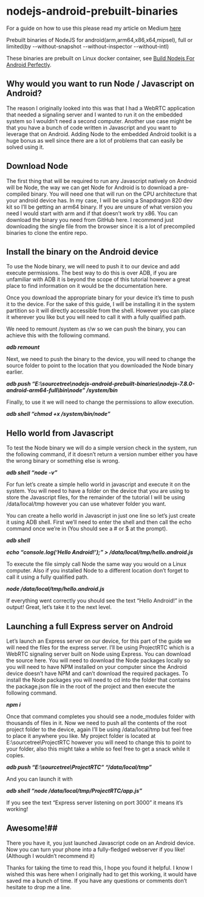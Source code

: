 # nodejs-android-prebuilt-binaries
For a guide on how to use this please read my article on Medium [here](https://medium.com/@aaronwatson427/nodejs-on-android-root-7c158a9ac9a7/ "NodeJS on Android")

Prebuilt binaries of NodeJS for android(arm,arm64,x86,x64,mipsel), full or limited(by --without-snapshot --without-inspector --without-intl)

These binaries are prebuilt on Linux docker container, see [Build Nodejs For Android Perfectly](https://github.com/sjitech/build-nodejs-for-android).

## Why would you want to run Node / Javascript on Android? ##
The reason I originally looked into this was that I had a WebRTC application that needed a signaling server and I wanted to run it on the embedded system so I wouldn’t need a second computer. Another use case might be that you have a bunch of code written in Javascript and you want to leverage that on Android. Adding Node to the embedded Android toolkit is a huge bonus as well since there are a lot of problems that can easily be solved using it.

## Download Node ##
The first thing that will be required to run any Javascript natively on Android will be Node, the way we can get Node for Android is to download a pre-compiled binary. You will need one that will run on the CPU architecture that your android device has. In my case, I will be using a Snapdragon 820 dev kit so I’ll be getting an arm64 binary. If you are unsure of what version you need I would start with arm and if that doesn’t work try x86. You can download the binary you need from GitHub here. I recommend just downloading the single file from the browser since it is a lot of precompiled binaries to clone the entire repo.

## Install the binary on the Android device ##
To use the Node binary, we will need to push it to our device and add execute permissions. The best way to do this is over ADB, if you are unfamiliar with ADB it is beyond the scope of this tutorial however a great place to find information on it would be the documentation here.

Once you download the appropriate binary for your device it’s time to push it to the device. For the sake of this guide, I will be installing it in the system partition so it will directly accessible from the shell. However you can place it wherever you like but you will need to call it with a fully qualified path.

We need to remount /system as r/w so we can push the binary, you can achieve this with the following command.

___adb remount___

Next, we need to push the binary to the device, you will need to change the source folder to point to the location that you downloaded the Node binary earlier.

___adb push “E:\sourcetree\nodejs-android-prebuilt-binaries\nodejs-7.8.0-android-arm64-full\bin\node” /system/bin___

Finally, to use it we will need to change the permissions to allow execution.

___adb shell “chmod +x /system/bin/node”___

## Hello world from Javascript ##
To test the Node binary we will do a simple version check in the system, run the following command, if it doesn’t return a version number either you have the wrong binary or something else is wrong.

___adb shell “node -v”___

For fun let’s create a simple hello world in javascript and execute it on the system. You will need to have a folder on the device that you are using to store the Javascript files, for the remainder of the tutorial I will be using /data/local/tmp however you can use whatever folder you want.

You can create a hello world in Javascript in just one line so let’s just create it using ADB shell. First we’ll need to enter the shell and then call the echo command once we’re in (You should see a # or $ at the prompt).

___adb shell___

___echo “console.log(‘Hello Android!’);” > /data/local/tmp/hello.android.js___

To execute the file simply call Node the same way you would on a Linux computer. Also if you installed Node to a different location don’t forget to call it using a fully qualified path.

___node /data/local/tmp/hello.android.js___

If everything went correctly you should see the text “Hello Android!” in the output! Great, let’s take it to the next level.

## Launching a full Express server on Android ##
Let’s launch an Express server on our device, for this part of the guide we will need the files for the express server. I’ll be using ProjectRTC which is a WebRTC signaling server built on Node using Express. You can download the source here.
You will need to download the Node packages locally so you will need to have NPM installed on your computer since the Android device doesn’t have NPM and can’t download the required packages.
To install the Node packages you will need to cd into the folder that contains the package.json file in the root of the project and then execute the following command.

___npm i___

Once that command completes you should see a node_modules folder with thousands of files in it. Now we need to push all the contents of the root project folder to the device, again I’ll be using /data/local/tmp but feel free to place it anywhere you like.
My project folder is located at E:\sourcetree\ProjectRTC however you will need to change this to point to your folder, also this might take a while so feel free to get a snack while it copies.

___adb push “E:\sourcetree\ProjectRTC” “/data/local/tmp”___

And you can launch it with

___adb shell “node /data/local/tmp/ProjectRTC/app.js”___

If you see the text “Express server listening on port 3000” it means it’s working!

## Awesome!##
There you have it, you just launched Javascript code on an Android device. Now you can turn your phone into a fully-fledged webserver if you like! (Although I wouldn’t recommend it)

Thanks for taking the time to read this, I hope you found it helpful. I know I wished this was here when I originally had to get this working, it would have saved me a bunch of time. If you have any questions or comments don’t hesitate to drop me a line.
